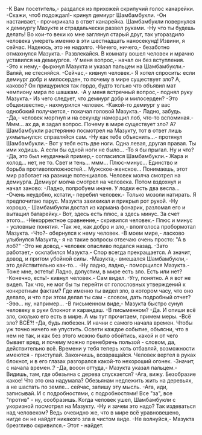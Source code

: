   -К Вам посетитель,- раздался из прихожей скрипучий голос канарейки.
-Скажи, чтоб подождал!- кринул демиург Шамбамбукли.
-Он настаивает,- прочирикала в ответ канарейка.
Шамбамбукли повернулся к демиургу Мазукте и страдальчески развел руками.
-Ну что ты будешь делать! Во кои-то веки ко мне заглянул старый друг, так угораздило человека умереть именно в эти шестнадцать наносекунд! Извини, я сейчас. Надеюсь, это не надолго.
-Ничего, ничего,- безаботно отмахнулся Мазукта.- Развлекайся.
В комнату вошел человек и мрачно уставился на демиургов.
-У меня вопрос,- начал он без вступления.
-Это к нему,- фыркнул Мазукта и указал пальцем на Шамбамбукли.- Валяй, не стесняйся.
-Сейчас,- кивнул человек.- Я хотел спросить: если демиург добр и милосерден, то почему в мире существует зло? А, каково?
Он прищурился так гордо, будто только что объявил мат чемпиону мира по шашкам.
-А у меня встречный вопрос,- поднял руку Мазукта.- Из чего следует, что демиург добр и милосерден?
-Это общеизвестно,- нахмурился человек.
-Какой-то демиург у вас однобокий получается,- покачал головой Мазукта.- Ладно, забудь.
-Да,- человек моргнул и на секунду наморщил лоб, что-то вспоминая.- Ммм... ах да, я задал вопрос. Почему в мире существует зло? А?
Шамбамбукли растерянно посмотрел на Мазукту, тот в ответ лишь ухмыльнулся: справляйся сам.
-Ну как тебе объяснить...- протянул Шамбамбукли.- Вот у тебя есть две ноги. Одна левая, другая правая. Ты ими ходишь. А если бы одной ноги не было...
-То я бы прыгал. Ну и что?
-Да, это был неудачный пример,- согласился Шамбамбукли.- Жара и холод... нет, не то. Свет и тень... ммм... Плюс-минус... Единство и борьба противоположностей... Мужское-женское... Понимаешь, этот мир работает на разнице потенциалов.
Человек молча смотрел на демиурга. Демиург молча смотрел на человека. Потом вздохнул и начал заново:
-Ладно, попробуем иначе. У лодки есть два весла...
-Очень неудобно, кстати,- перебил человек.- Только мозоли натирать. Я предпочитаю парус.
Мазукта захихикал и прикрыл рот рукой.
-Ну хорошо,- Шамбамбукли достал из кармана фонарик, разломал его и вытащил батарейку.- Вот, здесь есть плюс, а здесь минус. За счет этого...
-Некорректное сравнение,- скривился человек.- Плюс и минус - условные понятия.
-Так же, как добро и зло,- вполголоса пробормотал Мазукта.
-Что?- обернулся к нему человек.
-В моем мире,- ласково улыбнулся Мазукта,- я на такие вопросы отвечаю очень просто: "А в лоб?"
-Это не довод,- человек опасливо подался назад.
-Зато работает,- осклабился Мазукта.- Спор всегда прекращается. А значит, довод, и притом убойной силы.
-Мазукта,- вмешался Шамбамбукли,- это действительно как-то...
-Ну ладно, ладно,- поморщился Мазукта.- Тоже мне, эстеты! Ладно, допустим, в мире есть зло. Есть или нет?
-Конечно, есть!- кивнул человек.- Сам видел.
-Угу, понятно. А я вот не видел. Так что, не мог бы ты перейти от голословных утверждений к конкретным фактам? Где именно ты видел зло, в котором часу, что оно делало, и что при этом делал ты сам - словом, дать подробный отчет?
-Эээ... ну, например...
-В письменном виде,- Мазукта быстро сунул человеку в руки блокнот и карандаш.
-В письменном?
-Да. И опиши всё зло, сколько его есть в мире. А мы тут прочитаем, примем меры.
-Всё зло? ВСЁ?!
-Да, будь любезен. И начни с самого начала времен. Чтобы уж точно ничего не упустить. Освети каждое событие, объясни, что в нем не так, и как без этого можно было обойтись, какой и от чего бывает вред, и почему можно пренебречь пользой - словом, да, действительно всё. Времени у тебя теперь хоть отбавляй, возможности имеются - приступай. Закончишь, возвращайся.
Человек вертел в руках блокнот, и в его глазах разгорался какой-то нехороший огонек.
-Значит, с начала времен..?
-Да, вооон оттуда,- Мазукта указал пальцем.- Видишь, там, где обезьяна с дерева спускается?
-Ага, вижу. Безобразие какое! Что это она надумала? Обезьянам недлежить жить на деревьях, а не шастать по земле... сейчас, запишу эту мысль.
-Ага, иди, записывай. И с подробностями, с подробностями! Все "за", все "против" - ну, сообразишь.
Когда человек ушел, Шамбамбукли с укоризной посмотрел на Мазукту.
-Ну и зачем это надо? Так издеваться над человеком? Ведь очевидно же, что в мире всё уравновешено, нигде он не найдет никакого зла в чистом виде.
-Не волнуйся,- Мазукта брезгливо скривился.- Этот - найдет.      